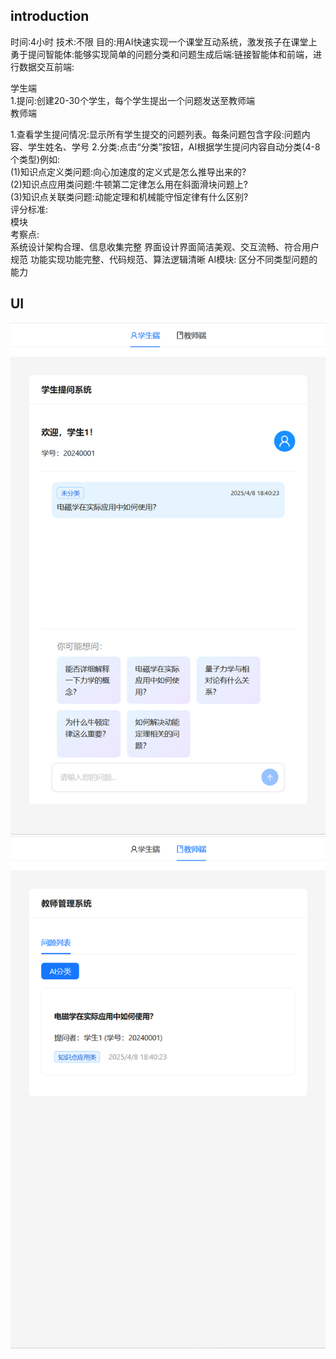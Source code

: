 ## introduction

时间:4小时
技术:不限
目的:用AI快速实现一个课堂互动系统，激发孩子在课堂上勇于提问智能体:能够实现简单的问题分类和问题生成后端:链接智能体和前端，进行数据交互前端:

学生端<br>
1.提问:创建20-30个学生，每个学生提出一个问题发送至教师端<br>
教师端<br>

1.查看学生提问情况:显示所有学生提交的问题列表。每条问题包含字段:问题内容、学生姓名、学号
2.分类:点击“分类”按钮，AI根据学生提问内容自动分类(4-8个类型)例如:<br>
(1)知识点定义类问题:向心加速度的定义式是怎么推导出来的?<br>
(2)知识点应用类问题:牛顿第二定律怎么用在斜面滑块问题上?<br>
(3)知识点关联类问题:动能定理和机械能守恒定律有什么区别?<br>
评分标准:<br>
模块<br>
考察点:<br>
系统设计架构合理、信息收集完整
界面设计界面简洁美观、交互流畅、符合用户规范
功能实现功能完整、代码规范、算法逻辑清晰
AI模块:
区分不同类型问题的能力

## UI

![1](./docs/imgs/1.png)
![2](./docs/imgs/2.png)